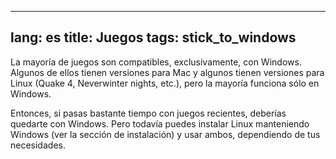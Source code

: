 

---
lang: es
title: Juegos
tags: stick_to_windows
---

La mayoría de juegos son compatibles, exclusivamente, con Windows. Algunos de ellos tienen versiones para Mac y algunos tienen versiones para Linux (Quake 4, Neverwinter nights, etc.), pero la mayoría funciona sólo en Windows.

Entonces, si pasas bastante tiempo con juegos recientes, deberías quedarte con Windows. Pero todavía puedes instalar Linux manteniendo Windows (ver la sección de instalación) y usar ambos, dependiendo de tus necesidades.

